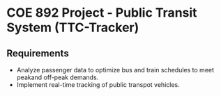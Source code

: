 
# COE 892 Project - Public Transit System (TTC-Tracker)

## Requirements

- Analyze passenger data to optimize bus and train schedules to meet peakand off-peak demands.
- Implement real-time tracking of public transpot vehicles.
